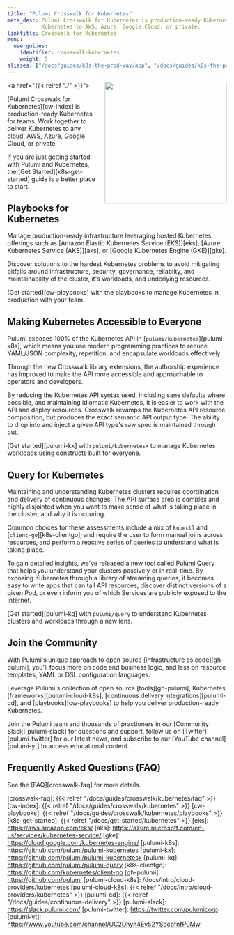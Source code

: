 ```yaml
---
title: "Pulumi Crosswalk for Kubernetes"
meta_desc: Pulumi Crosswalk for Kubernetes is production-ready Kubernetes for teams. Work together to deliver
           Kubernetes to AWS, Azure, Google Cloud, or private.
linktitle: Crosswalk for Kubernetes
menu:
  userguides:
    identifier: crosswalk-kubernetes
    weight: 5
aliases: ["/docs/guides/k8s-the-prod-way/app", "/docs/guides/k8s-the-prod-way/architecture"]
---
```


<a href="{{< relref "./" >}}">
    <img src="/images/docs/reference/crosswalk/kubernetes/crosswalk-for-k8s.svg" align="right" width="280" style="margin: 0 0 32px 16px;">
</a>

[Pulumi Crosswalk for Kubernetes][cw-index] is production-ready Kubernetes
for teams. Work together to deliver Kubernetes to any cloud, AWS, Azure, Google
Cloud, or private.

If you are just getting started with Pulumi and Kubernetes, the [Get Started][k8s-get-started] guide is a better place to start.

## Playbooks for Kubernetes

Manage production-ready infrastructure leveraging hosted
Kubernetes offerings such as [Amazon Elastic Kubernetes Service (EKS)][eks], [Azure
Kubernetes Service (AKS)][aks], or [Google Kubernetes Engine (GKE)][gke].

Discover solutions to the hardest Kubernetes problems to avoid mitigating
pitfalls around infrastructure, security, governance, reliablity, and
maintainability of the cluster, it's workloads, and underlying resources.

[Get started][cw-playbooks] with the playbooks to manage Kubernetes in production with your team.

## Making Kubernetes Accessible to Everyone

Pulumi exposes 100% of the Kubernetes API in [`pulumi/kubernetes`][pulumi-k8s],
which means you use modern programming practices to reduce YAML/JSON complexity,
repetition, and encapsulate workloads effectively.

Through the new Crosswalk library extensions, the authorship experience has
improved to make the API more accessible and approachable to operators
and developers.

By reducing the Kubernetes API syntax used, including sane
defaults where possible, and maintaining idiomatic Kubernetes, it is
easier to work with the API and deploy resources. Crosswalk revamps the Kubernetes API resource
composition, but produces the exact semantic API output type. The ability to
drop into and inject a given API type's raw spec is maintained through out.

[Get started][pulumi-kx] with `pulumi/kubernetesx` to manage Kubernetes
workloads using constructs built for everyone.

## Query for Kubernetes

Maintaining and understanding Kubernetes clusters requires coordination
and delivery of continuous changes. The API surface area is complex and highly
disjointed when you want to make sense of what is taking place in the cluster, and why it is occuring.

Common choices for these assessments include a mix of `kubectl`
and [`client-go`][k8s-clientgo], and require the user to form manual joins
across resources, and perform a reactive series of queries to understand what is taking place.

To gain detailed insights, we've released a new tool called [Pulumi Query](#pulumi-query) that
helps you understand your clusters passively or in real-time.
By exposing Kubernetes through a library of streaming queries, it becomes easy
to write apps that can tail API resources, discover distinct versions of a
given Pod, or even inform you of which Services are publicly exposed to the
Internet.

[Get started][pulumi-kq] with `pulumi/query` to understand Kubernetes
clusters and workloads through a new lens.

## Join the Community

With Pulumi's unique approach to open source [infrastructure as code][gh-pulumi], you'll focus more on
code and business logic, and less on resource templates, YAML or DSL configuration languages.

Leverage Pulumi's collection of open source [tools][gh-pulumi],
Kubernetes [frameworks][pulumi-cloud-k8s], [continuous delivery integrations][pulumi-cd],
and [playbooks][cw-playbooks] to help you deliver production-ready Kubernetes.

Join the Pulumi team and thousands of practioners in our
[Community Slack][pulumi-slack] for questions and support, follow us on [Twitter][pulumi-twitter] for our latest news, and subscribe to our [YouTube channel][pulumi-yt] to access educational content.

## Frequently Asked Questions (FAQ)

See the [FAQ][crosswalk-faq] for more details.

<!-- markdownlint-disable url -->
[crosswalk-faq]: {{< relref "/docs/guides/crosswalk/kubernetes/faq" >}}
[cw-index]: {{< relref "/docs/guides/crosswalk/kubernetes" >}}
[cw-playbooks]: {{< relref "/docs/guides/crosswalk/kubernetes/playbooks" >}}
[k8s-get-started]: {{< relref "/docs/get-started/kubernetes" >}}
[eks]: https://aws.amazon.com/eks/
[aks]: https://azure.microsoft.com/en-us/services/kubernetes-service/
[gke]: https://cloud.google.com/kubernetes-engine/
[pulumi-k8s]: https://github.com/pulumi/pulumi-kubernetes
[pulumi-kx]: https://github.com/pulumi/pulumi-kubernetesx
[pulumi-kq]: https://github.com/pulumi/pulumi-query
[k8s-clientgo]: https://github.com/kubernetes/client-go
[gh-pulumi]: https://github.com/pulumi
[pulumi-cloud-k8s]: /docs/intro/cloud-providers/kubernetes
[pulumi-cloud-k8s]: {{< relref "/docs/intro/cloud-providers/kubernetes" >}}
[pulumi-cd]: {{< relref "/docs/guides/continuous-delivery" >}}
[pulumi-slack]: https://slack.pulumi.com/
[pulumi-twitter]: https://twitter.com/pulumicorp
[pulumi-yt]: https://www.youtube.com/channel/UC2Dhyn4Ev52YSbcpfnfP0Mw
<!-- markdownlint-enable url -->
